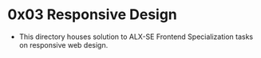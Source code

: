 # 0x03 Responsive Design

- This directory houses solution to ALX-SE Frontend Specialization tasks on responsive web design.
